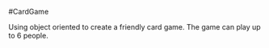 #CardGame

Using object oriented to create a friendly card game.
The game can play up to 6 people. 
